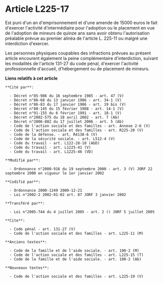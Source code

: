 # Article L225-17

Est puni d'un an d'emprisonnement et d'une amende de 15000 euros le fait d'exercer l'activité d'intermédiaire pour l'adoption
ou le placement en vue de l'adoption de mineurs de quinze ans sans avoir obtenu l'autorisation préalable prévue au premier
alinéa de l'article L. 225-11 ou malgré une interdiction d'exercer.

Les personnes physiques coupables des infractions prévues au présent article encourent également la peine complémentaire
d'interdiction, suivant les modalités de l'article 131-27 du code pénal, d'exercer l'activité professionnelle d'accueil,
d'hébergement ou de placement de mineurs.

**Liens relatifs à cet article**

	**Cité par**:

	  - Décret n°85-986 du 16 septembre 1985 - art. 47 (V)
	  - Décret n°86-68 du 13 janvier 1986 - art. 34-1 (V)
	  - Décret n°86-83 du 17 janvier 1986 - art. 19 bis (V)
	  - Décret n°88-145 du 15 février 1988 - art. 14-1 (V)
	  - Décret n°91-155 du 6 février 1991 - art. 18-1 (V)
	  - Décret n°2002-575 du 18 avril 2002 - art. 7 (Ab)
	  - Décret n°2006-882 du 17 juillet 2006 - art. 5 (Ab)
	  - Code de l'action sociale et des familles - art. Annexe 2-6 (V)
	  - Code de l'action sociale et des familles - art. R225-20 (V)
	  - Code de la défense. - art. R4138-6 (V)
	  - Code de la sécurité sociale. - art. L512-4 (V)
	  - Code du travail - art. L122-28-10 (AbD)
	  - Code du travail - art. L1225-41 (V)
	  - Code du travail - art. L1225-46 (VD)

	**Modifié par**:

	  - Ordonnance n°2000-916 du 19 septembre 2000 - art. 3 (V) JORF 22 septembre 2000 en vigueur le 1er janvier 2002

	**Codifié par**:

	  - Ordonnance 2000-1249 2000-12-21
	  - Loi n°2002-2 2002-01-02 art. 87 JORF 3 janvier 2002

	**Transféré par**:

	  - Loi n°2005-744 du 4 juillet 2005 - art. 2 () JORF 5 juillet 2005

	**Cite**:

	  - Code pénal - art. 131-27 (V)
	  - Code de l'action sociale et des familles - art. L225-11 (M)

	**Anciens textes**:

	  - Code de la famille et de l'aide sociale. - art. 100-2 (M)
	  - Code de l'action sociale et des familles - art. L225-15 (T)
	  - Code de la famille et de l'aide sociale. - art. 100-2 (Ab)

	**Nouveaux textes**:

	  - Code de l'action sociale et des familles - art. L225-19 (V)
